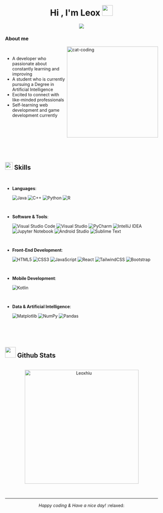 <h1 align="center"><b>Hi , I'm Leox </b><img src="https://media.giphy.com/media/hvRJCLFzcasrR4ia7z/giphy.gif" width="35"></h1>

<p align="center">
  <a><img src="https://readme-typing-svg.herokuapp.com?font=DM+Sans&color=cyan&size=25&center=true&vCenter=true&width=600&height=100&lines=Software+Developer;Website+Developer;Computer+Science+Student;Active+Learner;Game+Enthusiast"></a>
</p>

<h3><b> About me</b></h3>

<img align="right" alt="cat-coding" width="300" src="https://camo.githubusercontent.com/7749b56a18ab6fcd58242d9339369c61df0bf20af8431b5d9a5a2d2b14e61f0a/68747470733a2f2f692e696d6775722e636f6d2f56707a644156512e676966"/>

<br>

- A developer who passionate about constantly learning and improving 
- A student who is currently pursuing a Degree in Artificial Intelligence
- Excited to connect with like-minded professionals
- Self-learning web development and game development currently

<br><br><br><br><br><br>


## <img src="https://media2.giphy.com/media/QssGEmpkyEOhBCb7e1/giphy.gif?cid=ecf05e47a0n3gi1bfqntqmob8g9aid1oyj2wr3ds3mg700bl&rid=giphy.gif" width ="25"><b> Skills</b>
<br>

<p align="center">

- **Languages**:
    
    ![Java](https://img.shields.io/badge/java-%23ED8B00.svg?style=for-the-badge&logo=java&logoColor=white)
    ![C++](https://img.shields.io/badge/C++%20-%2300599C.svg?style=for-the-badge&logo=c%2B%2B&logoColor=white)
    ![Python](https://img.shields.io/badge/Python%20-%2314354C.svg?style=for-the-badge&logo=python&logoColor=white)
    ![R](https://img.shields.io/badge/r-%23276DC3.svg?style=for-the-badge&logo=r&logoColor=white)

<br>

- **Software & Tools**:
    
    ![Visual Studio Code](https://img.shields.io/badge/Visual%20Studio%20Code-0078d7.svg?style=for-the-badge&logo=visual-studio-code&logoColor=white)
    ![Visual Studio](https://img.shields.io/badge/Visual%20Studio-5C2D91.svg?style=for-the-badge&logo=visual-studio&logoColor=white)
    ![PyCharm](https://img.shields.io/badge/pycharm-143?style=for-the-badge&logo=pycharm&logoColor=black&color=black&labelColor=green)
    ![IntelliJ IDEA](https://img.shields.io/badge/IntelliJIDEA-000000.svg?style=for-the-badge&logo=intellij-idea&logoColor=white)
    ![Jupyter Notebook](https://img.shields.io/badge/jupyter-%23FA0F00.svg?style=for-the-badge&logo=jupyter&logoColor=white)
    ![Android Studio](https://img.shields.io/badge/Android%20Studio-3DDC84.svg?style=for-the-badge&logo=android-studio&logoColor=white)
    ![Sublime Text](https://img.shields.io/badge/sublime_text-%23575757.svg?style=for-the-badge&logo=sublime-text&logoColor=important)
    
<br>   
    
- **Front-End Development**:

   ![HTML5](https://img.shields.io/badge/HTML5%20-%23E34F26.svg?style=for-the-badge&logo=html5&logoColor=white)
   ![CSS3](https://img.shields.io/badge/CSS%20-%231572B6.svg?style=for-the-badge&logo=css3&logoColor=white)
   ![JavaScript](https://img.shields.io/badge/JavaScript%20-%23F7DF1E.svg?style=for-the-badge&logo=javascript&logoColor=black)
   ![React](https://img.shields.io/badge/react-%2320232a.svg?style=for-the-badge&logo=react&logoColor=%2361DAFB)
   ![TailwindCSS](https://img.shields.io/badge/tailwindcss-%2338B2AC.svg?style=for-the-badge&logo=tailwind-css&logoColor=white)
   ![Bootstrap](https://img.shields.io/badge/bootstrap-%23563D7C.svg?style=for-the-badge&logo=bootstrap&logoColor=white)

<br>

- **Mobile Development**:

   ![Kotlin](https://img.shields.io/badge/kotlin-%237F52FF.svg?style=for-the-badge&logo=kotlin&logoColor=white)

<br>

- **Data & Artificial Intelligence**:

   ![Matplotlib](https://img.shields.io/badge/Matplotlib-%23ffffff.svg?style=for-the-badge&logo=Matplotlib&logoColor=black)
   ![NumPy](https://img.shields.io/badge/numpy-%23013243.svg?style=for-the-badge&logo=numpy&logoColor=white)
   ![Pandas](https://img.shields.io/badge/pandas-%23150458.svg?style=for-the-badge&logo=pandas&logoColor=white)


<br><br><br>


## <img src="https://media.giphy.com/media/iY8CRBdQXODJSCERIr/giphy.gif" width="35"><b> Github Stats </b>
<br>

<div align="center">

<a href="https://github.com/Leoxhiu/">
  <img src="https://github-readme-stats.vercel.app/api/top-langs?username=Leoxhiu&show_icons=true&locale=en&layout=compact&line_height=20&title_color=7A7ADB&icon_color=2234AE&text_color=D3D3D3&bg_color=0,000000,130F40" width="375"  alt="Leoxhiu"/>

</a>
</div>

<br>


<br>

--------

<p align="center"><i>Happy coding & Have a nice day! </i> :relaxed:<p>

